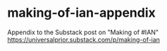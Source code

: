 # making-of-ian-appendix
Appendix to the Substack post on "Making of #IAN" https://universalprior.substack.com/p/making-of-ian
